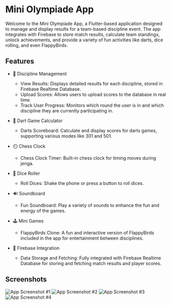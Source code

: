 # Mini Olympiade App

Welcome to the Mini Olympiade App, a Flutter-based application designed to manage and display results for a team-based discipline event. The app integrates with Firebase to store match results, calculate team standings, unlock achievements, and provide a variety of fun activities like darts, dice rolling, and even FlappyBirds.

## Features
- 🏅 Discipline Management
    - View Results: Displays detailed results for each discipline, stored in Firebase Realtime Database.
    - Upload Scores: Allows users to upload scores to the database in real time.
    - Track User Progress: Monitors which round the user is in and which discipline they are currently participating in.

- 🎯 Dart Game Calculator
    - Darts Scoreboard: Calculate and display scores for darts games, supporting various modes like 301 and 501.

- ⏲️ Chess Clock
    - Chess Clock Timer: Built-in chess clock for timing moves during jenga.

- 🎲 Dice Roller
    - Roll Dices: Shake the phone or press a button to roll dices.

- 🔊 Soundboard
    - Fun Soundboard: Play a variety of sounds to enhance the fun and energy of the games.

- 🕹️ Mini Games
    - FlappyBirds Clone: A fun and interactive version of FlappyBirds included in the app for entertainment between disciplines.

- 🔢 Firebase Integration
    - Data Storage and Fetching: Fully integrated with Firebase Realtime Database for storing and fetching match results and player scores.

## Screenshots
![App Screenshot #1](https://github.com/PhoenixFlyy/WinterOlympiade/blob/main/MainMenu.png)
![App Screenshot #2](https://github.com/PhoenixFlyy/WinterOlympiade/blob/main/Darts.png)
![App Screenshot #3](https://github.com/PhoenixFlyy/WinterOlympiade/blob/main/Dices.png)
![App Screenshot #4](https://github.com/PhoenixFlyy/WinterOlympiade/blob/main/ScoreUpload.png)
